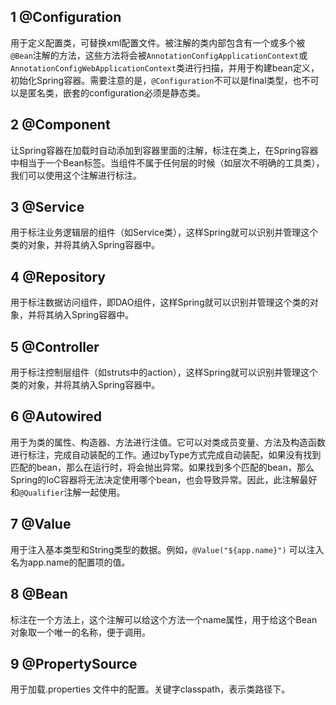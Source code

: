 ## 1 @Configuration

用于定义配置类，可替换xml配置文件。被注解的类内部包含有一个或多个被`@Bean`注解的方法，这些方法将会被`AnnotationConfigApplicationContext`或`AnnotationConfigWebApplicationContext`类进行扫描，并用于构建bean定义，初始化Spring容器。需要注意的是，`@Configuration`不可以是final类型，也不可以是匿名类，嵌套的configuration必须是静态类。



## 2 @Component

让Spring容器在加载时自动添加到容器里面的注解，标注在类上，在Spring容器中相当于一个Bean标签。当组件不属于任何层的时候（如层次不明确的工具类），我们可以使用这个注解进行标注。



## 3 @Service

用于标注业务逻辑层的组件（如Service类），这样Spring就可以识别并管理这个类的对象，并将其纳入Spring容器中。



## 4 @Repository

用于标注数据访问组件，即DAO组件，这样Spring就可以识别并管理这个类的对象，并将其纳入Spring容器中。



## 5 @Controller

用于标注控制层组件（如struts中的action），这样Spring就可以识别并管理这个类的对象，并将其纳入Spring容器中。

## 6 @Autowired

用于为类的属性、构造器、方法进行注值。它可以对类成员变量、方法及构造函数进行标注，完成自动装配的工作。通过byType方式完成自动装配，如果没有找到匹配的bean，那么在运行时，将会抛出异常。如果找到多个匹配的bean，那么Spring的IoC容器将无法决定使用哪个bean，也会导致异常。因此，此注解最好和`@Qualifier`注解一起使用。

## 7  @Value

用于注入基本类型和String类型的数据。例如，`@Value("${app.name}")` 可以注入名为app.name的配置项的值。

## 8 @Bean

标注在一个方法上，这个注解可以给这个方法一个name属性，用于给这个Bean对象取一个唯一的名称，便于调用。



## 9 @PropertySource

用于加载.properties 文件中的配置。关键字classpath，表示类路径下。